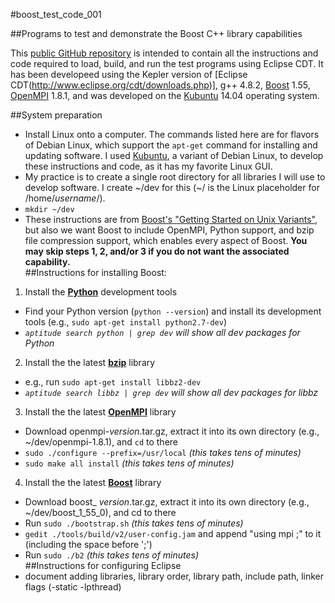 #boost_test_code_001

##Programs to test and demonstrate the Boost C++ library capabilities

This [public GitHub repository](https://github.com/fsziegler/boost_test_code_001) is intended to contain all the instructions and code required to load, build, and run the test programs using Eclipse CDT. It has been developeed using the Kepler version of [Eclipse CDT(http://www.eclipse.org/cdt/downloads.php)], g++ 4.8.2, [Boost](http://www.boost.org/users/download/) 1.55, [OpenMPI](http://www.open-mpi.org/software/ompi/v1.8/) 1.8.1, and was developed on the [Kubuntu](http://www.kubuntu.org/getkubuntu) 14.04 operating system.

##System preparation<br>
* Install Linux onto a computer. The commands listed here are for flavors of Debian Linux, which support the `apt-get` command for installing and updating software. I used [Kubuntu](http://www.kubuntu.org/getkubuntu), a variant of Debian Linux, to develop these instructions and code, as it has my favorite Linux GUI.<br>
* My practice is to create a single root directory for all libraries I will use to develop software. I create ~/dev for this (~/ is the Linux placeholder for /home/_username_/).<br>
 * `mkdir ~/dev`<br>
* These instructions are from [Boost's "Getting Started on Unix Variants"](http://www.boost.org/doc/libs/1_55_0/more/getting_started/unix-variants.html), but also we want Boost to include OpenMPI, Python support, and bzip file compression support, which enables every aspect of Boost. **You may skip steps 1, 2, and/or 3 if you do not want the associated capability.**<br>
##Instructions for installing Boost:<br>
1. Install the **[Python](https://www.python.org/)** development tools<br>
 * Find your Python version (`python --version`) and install its development tools (e.g., `sudo apt-get install python2.7-dev`)<br>
 * _`aptitude search python | grep dev` will show all dev packages for Python_<br>
2. Install the the latest **[bzip](http://www.bzip.org/)** library
 * e.g., run `sudo apt-get install libbz2-dev`<br>
 * _`aptitude search libbz | grep dev` will show all dev packages for libbz_<br>
3. Install the the latest **[OpenMPI](http://www.open-mpi.org/software/ompi/)** library
 * Download openmpi-_version_.tar.gz, extract it into its own directory (e.g., ~/dev/openmpi-1.8.1), and `cd` to there<br>
 * `sudo ./configure --prefix=/usr/local` _(this takes tens of minutes)_<br>
 * `sudo make all install` _(this takes tens of minutes)_<br>
4. Install the the latest **[Boost](http://www.boost.org/users/download/)** library
 * Download boost_ _version_.tar.gz, extract it into its own directory (e.g., ~/dev/boost_1_55_0), and cd to there<br>
 * Run `sudo ./bootstrap.sh` _(this takes tens of minutes)_<br>
 * `gedit ./tools/build/v2/user-config.jam` and append "using mpi ;" to it (including the space before ';')<br>
 * Run `sudo ./b2` _(this takes tens of minutes)_<br>
##Instructions for configuring Eclipse<br>
* document adding libraries, library order, library path, include path, linker flags (-static -lpthread)<br>
